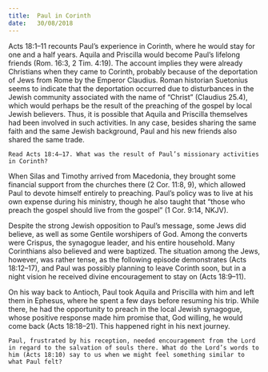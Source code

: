 ```yaml
---
title:  Paul in Corinth
date:   30/08/2018
---
```


Acts 18:1–11 recounts Paul’s experience in Corinth, where he would stay for one and a half years. Aquila and Priscilla would become Paul’s lifelong friends (Rom. 16:3, 2 Tim. 4:19). The account implies they were already Christians when they came to Corinth, probably because of the deportation of Jews from Rome by the Emperor Claudius. Roman historian Suetonius seems to indicate that the deportation occurred due to disturbances in the Jewish community associated with the name of “Christ” (Claudius 25.4), which would perhaps be the result of the preaching of the gospel by local Jewish believers. Thus, it is possible that Aquila and Priscilla themselves had been involved in such activities. In any case, besides sharing the same faith and the same Jewish background, Paul and his new friends also shared the same trade.

`Read Acts 18:4–17. What was the result of Paul’s missionary activities in Corinth?`

When Silas and Timothy arrived from Macedonia, they brought some financial support from the churches there (2 Cor. 11:8, 9), which allowed Paul to devote himself entirely to preaching. Paul’s policy was to live at his own expense during his ministry, though he also taught that “those who preach the gospel should live from the gospel” (1 Cor. 9:14, NKJV).

Despite the strong Jewish opposition to Paul’s message, some Jews did believe, as well as some Gentile worshipers of God. Among the converts were Crispus, the synagogue leader, and his entire household. Many Corinthians also believed and were baptized. The situation among the Jews, however, was rather tense, as the following episode demonstrates (Acts 18:12–17), and Paul was possibly planning to leave Corinth soon, but in a night vision he received divine encouragement to stay on (Acts 18:9–11). 

On his way back to Antioch, Paul took Aquila and Priscilla with him and left them in Ephesus, where he spent a few days before resuming his trip. While there, he had the opportunity to preach in the local Jewish synagogue, whose positive response made him promise that, God willing, he would come back (Acts 18:18–21). This happened right in his next journey.

`Paul, frustrated by his reception, needed encouragement from the Lord in regard to the salvation of souls there. What do the Lord’s words to him (Acts 18:10) say to us when we might feel something similar to what Paul felt?`